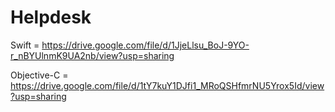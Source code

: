 # Helpdesk

Swift =  https://drive.google.com/file/d/1JjeLlsu_BoJ-9YO-r_nBYUlnmK9UA2nb/view?usp=sharing

Objective-C = https://drive.google.com/file/d/1tY7kuY1DJfi1_MRoQSHfmrNU5Yrox5Id/view?usp=sharing
